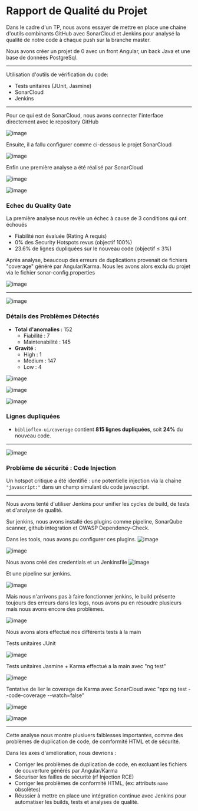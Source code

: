 # Rapport de Qualité du Projet

Dans le cadre d'un TP, nous avons essayer de mettre en place une chaine d'outils combinants GitHub avec SonarCloud et Jenkins pour analysé la qualité de notre code à chaque push sur la branche master.

Nous avons créer un projet de 0 avec un front Angular, un back Java et une base de données PostgreSql. 

---

Utilisation d'outils de vérification du code:
- Tests unitaires (JUnit, Jasmine)
- SonarCloud
- Jenkins

---

Pour ce qui est de SonarCloud, nous avons connecter l'interface directement avec le repository GitHub

![image](https://github.com/user-attachments/assets/cd633bf9-69e6-44d7-b34b-73b9d3ec67b9)

Ensuite, il a fallu configurer comme ci-dessous le projet SonarCloud

![image](https://github.com/user-attachments/assets/807e701c-397c-48c9-9ac9-af62fec74939)

Enfin une première analyse a été réalisé par SonarCloud

![image](https://github.com/user-attachments/assets/97bd58a3-6fb9-4a50-bdab-65a058b2f786)

![image](https://github.com/user-attachments/assets/0a80796f-0162-45d0-b6d8-e43592ec05e6)

### Echec du Quality Gate
La première analyse nous revèle un échec à cause de 3 conditions qui ont échoués
- Fiabilité non évaluée (Rating A requis)
- 0% des Security Hotspots revus (objectif 100%)
- 23.6% de lignes dupliquées sur le nouveau code (objectif ≤ 3%)

Après analyse, beaucoup des erreurs de duplications provenait de fichiers "coverage" généré par Angular/Karma. Nous les avons alors exclu du projet via le fichier sonar-config.properties

![image](https://github.com/user-attachments/assets/7b67b34f-4d99-4ab5-9590-9f5856d9ad70)

---

![image](https://github.com/user-attachments/assets/9b56cdbb-ae82-446e-9610-b991184cb863)

### Détails des Problèmes Détectés

- **Total d'anomalies :** 152
  - Fiabilité : 7
  - Maintenabilité : 145
- **Gravité :**
  - High : 1
  - Medium : 147
  - Low : 4

![image](https://github.com/user-attachments/assets/b1a52913-9402-4447-80cf-0a2d023c03f2)

![image](https://github.com/user-attachments/assets/c49f7c17-71d0-4b44-a1d8-1f2de6988185)

![image](https://github.com/user-attachments/assets/dee47ecf-440f-4975-95de-8c4537bf451b)

### Lignes dupliquées
- `biblioflex-ui/coverage` contient **815 lignes dupliquées**, soit **24%** du nouveau code.

---

![image](https://github.com/user-attachments/assets/f71a3f85-ef28-408b-a078-0763ddece4d6)

### Problème de sécurité : Code Injection
Un hotspot critique a été identifié : une potentielle injection via la chaîne `"javascript:"` dans un champ simulant du code javascript.

---

Nous avons tenté d'utiliser Jenkins pour unifier les cycles de build, de tests et d'analyse de qualité. 

Sur jenkins, nous avons installé des plugins comme pipeline, SonarQube scanner, github integration et OWASP Dependency-Check.

Dans les tools, nous avons pu configurer ces plugins.
![image](https://github.com/user-attachments/assets/273be259-b572-49af-bc5e-207583f09b36)

![image](https://github.com/user-attachments/assets/a95cb7c2-b5ce-459f-bcc9-930a0d258295)

Nous avons créé des credentials et un Jenkinsfile
![image](https://github.com/user-attachments/assets/939a5a91-862b-4057-958c-139a4a0f2910)

Et une pipeline sur jenkins.

![image](https://github.com/user-attachments/assets/ea51511e-f4f7-4945-8958-0de23e87510b)

Mais nous n'arrivons pas à faire fonctionner jenkins, le build présente toujours des erreurs dans les logs, nous avons pu en résoudre plusieurs mais nous avons encore des problèmes.

![image](https://github.com/user-attachments/assets/d9d6a55a-9473-4984-8d41-bb88db9735e0)

Nous avons alors effectué nos différents tests à la main

Tests unitaires JUnit

![image](https://github.com/user-attachments/assets/215201c7-013b-4d6e-91bc-3c77407a9069)

Tests unitaires Jasmine + Karma effectué a la main avec
"ng test"

![image](https://github.com/user-attachments/assets/fdea1e03-8953-4d17-a245-86a0aecf3000)

Tentative de lier le coverage de Karma avec SonarCloud avec
"npx ng test --code-coverage --watch=false"

![image](https://github.com/user-attachments/assets/30e6eac3-6a51-4fcd-bac7-9f6a490bad8a)

![image](https://github.com/user-attachments/assets/cc70d3d0-ce9f-4912-bde3-13d0b3c9c060)

---

Cette analyse nous montre plusiuers faiblesses importantes, comme des problèmes de duplication de code, de comformité HTML et de sécurité.

Dans les axes d'amélioration, nous devrions :
- Corriger les problèmes de duplication de code, en excluant les fichiers de couverture générés par Angular/Karma
- Sécuriser les failles de sécurité (rf Injection RCE)
- Corriger les problèmes de conformité HTML, (ex: attributs `name` obsolètes)
- Réussier à mettre en place une intégration continue avec Jenkins pour automatiser les builds, tests et analyses de qualité.

